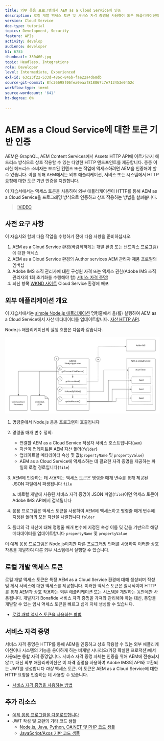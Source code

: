 ```yaml
---
title: 외부 응용 프로그램에서 AEM as a Cloud Service에 인증
description: 로컬 개발 액세스 토큰 및 서비스 자격 증명을 사용하여 외부 애플리케이션이 HTTP에서 AEM as a Cloud Service을 프로그래밍 방식으로 인증하고 상호 작용하는 방법을 살펴봅니다.
version: Cloud Service
doc-type: tutorial
topics: Development, Security
feature: APIs
activity: develop
audience: developer
kt: 6785
thumbnail: 330460.jpg
topic: Headless, Integrations
role: Developer
level: Intermediate, Experienced
exl-id: 63c23f22-533d-486c-846b-fae22a4d68db
source-git-commit: 8fc36698f06fea0eaaf818867c7e713453e0452d
workflow-type: tm+mt
source-wordcount: '641'
ht-degree: 0%

---
```


# AEM as a Cloud Service에 대한 토큰 기반 인증

AEM은 GraphQL, AEM Content Services에서 Assets HTTP API에 이르기까지 헤드리스 방식으로 상호 작용할 수 있는 다양한 HTTP 엔드포인트를 제공합니다. 종종 이러한 헤드리스 소비자는 보호된 컨텐츠 또는 작업에 액세스하려면 AEM을 인증해야 할 수 있습니다. 이를 위해 AEM에서는 외부 애플리케이션, 서비스 또는 시스템에서 HTTP 요청에 대한 토큰 기반 인증을 지원합니다.

이 자습서에서는 액세스 토큰을 사용하여 외부 애플리케이션이 HTTP를 통해 AEM as a Cloud Service을 프로그래밍 방식으로 인증하고 상호 작용하는 방법을 살펴봅니다.

>[!VIDEO](https://video.tv.adobe.com/v/330460/?quality=12&learn=on)

## 사전 요구 사항

이 자습서와 함께 다음 작업을 수행하기 전에 다음 사항을 준비하십시오.

1. AEM as a Cloud Service 환경(바람직하게는 개발 환경 또는 샌드박스 프로그램)에 대한 액세스
1. AEM as a Cloud Service 환경의 Author services AEM 관리자 제품 프로필의 멤버십
1. Adobe IMS 조직 관리자에 대한 구성원 자격 또는 액세스 권한(Adobe IMS 조직 관리자의 1회 초기화를 수행해야 함) [서비스 자격 증명](./service-credentials.md))
1. 최신 항목 [WKND 사이트](https://github.com/adobe/aem-guides-wknd) Cloud Service 환경에 배포

## 외부 애플리케이션 개요

이 자습서에서는 [simple Node.js 애플리케이션](./assets/aem-guides_token-authentication-external-application.zip) 명령줄에서 을(를) 실행하여 AEM as a Cloud Service에서 자산 메타데이터를 업데이트합니다. [자산 HTTP API](https://experienceleague.adobe.com/docs/experience-manager-cloud-service/assets/admin/mac-api-assets.html).

Node.js 애플리케이션의 실행 흐름은 다음과 같습니다.

![외부 애플리케이션](./assets/overview/external-application.png)

1. 명령줄에서 Node.js 응용 프로그램이 호출됩니다
1. 명령줄 매개 변수 정의:
   + 연결할 AEM as a Cloud Service 작성자 서비스 호스트입니다(`aem`)
   + 자산이 업데이트된 AEM 자산 폴더(`folder`)
   + 업데이트할 메타데이터 속성 및 값(`propertyName` 및 `propertyValue`)
   + AEM as a Cloud Service에 액세스하는 데 필요한 자격 증명을 제공하는 파일의 로컬 경로입니다(`file`)
1. AEM에 인증하는 데 사용되는 액세스 토큰은 명령줄 매개 변수를 통해 제공된 JSON 파일에서 파생됩니다 `file`

   a. 비로컬 개발에 사용된 서비스 자격 증명이 JSON 파일(`file`)이면 액세스 토큰이 Adobe IMS API에서 검색됩니다
1. 응용 프로그램은 액세스 토큰을 사용하여 AEM에 액세스하고 명령줄 매개 변수에 지정된 폴더의 모든 자산을 나열합니다 `folder`
1. 폴더의 각 자산에 대해 명령줄 매개 변수에 지정된 속성 이름 및 값을 기반으로 해당 메타데이터를 업데이트합니다 `propertyName` 및 `propertyValue`

이 예제 응용 프로그램은 Node.js이지만 다른 프로그래밍 언어를 사용하여 이러한 상호 작용을 개발하여 다른 외부 시스템에서 실행할 수 있습니다.

## 로컬 개발 액세스 토큰

로컬 개발 액세스 토큰은 특정 AEM as a Cloud Service 환경에 대해 생성되며 작성 및 게시 서비스에 대한 액세스를 제공합니다.  이러한 액세스 토큰은 일시적이며 HTTP를 통해 AEM과 상호 작용하는 외부 애플리케이션 또는 시스템을 개발하는 동안에만 사용됩니다. 개발자가 Bonafide 서비스 자격 증명을 가져와 관리해야 하는 대신, 통합을 개발할 수 있는 임시 액세스 토큰을 빠르고 쉽게 자체 생성할 수 있습니다.

+ [로컬 개발 액세스 토큰을 사용하는 방법](./local-development-access-token.md)

## 서비스 자격 증명

서비스 자격 증명은 HTTP를 통해 AEM을 인증하고 상호 작용할 수 있는 외부 애플리케이션이나 시스템의 기능을 용이하게 하는 비개발 시나리오(가장 확실한 프로덕션)에서 사용되는 통합 자격 증명입니다. 서비스 자격 증명 자체는 인증을 위해 AEM에 전송되지 않고, 대신 외부 애플리케이션은 이 자격 증명을 사용하여 Adobe IMS의 API와 교환되는 JWT를 생성합니다 _대상_ 액세스 토큰. 이 토큰은 AEM as a Cloud Service에 대한 HTTP 요청을 인증하는 데 사용할 수 있습니다.

+ [서비스 자격 증명을 사용하는 방법](./service-credentials.md)

## 추가 리소스

+ [예제 응용 프로그램을 다운로드합니다](./assets/aem-guides_token-authentication-external-application.zip)
+ JWT 작성 및 교환의 기타 코드 샘플
   + [Node.js, Java, Python, C#.NET 및 PHP 코드 샘플](https://developer.adobe.com/developer-console/docs/guides/authentication/JWT/samples/)
   + [JavaScript/Axos 기반 코드 샘플](https://github.com/adobe/aemcs-api-client-lib)
